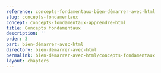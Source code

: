```yaml
---
reference: concepts-fondamentaux-bien-démarrer-avec-html
slug: concepts-fondamentaux
concept: concepts-fondamentaux-apprendre-html
title: Concepts fondamentaux
description: ''
order: 3
part: bien-démarrer-avec-html
directory: bien-démarrer-avec-html
permalink: bien-démarrer-avec-html/concepts-fondamentaux
layout: chapters
---
```

